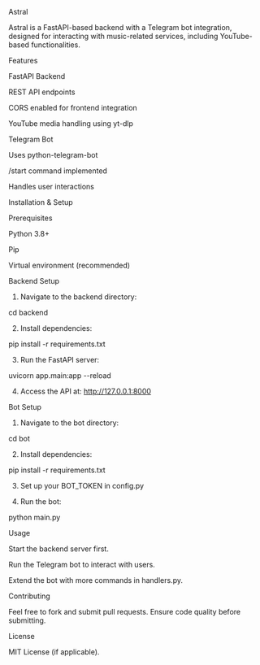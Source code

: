 Astral

Astral is a FastAPI-based backend with a Telegram bot integration, designed for interacting with music-related services, including YouTube-based functionalities.

Features

FastAPI Backend

REST API endpoints

CORS enabled for frontend integration

YouTube media handling using yt-dlp


Telegram Bot

Uses python-telegram-bot

/start command implemented

Handles user interactions



Installation & Setup

Prerequisites

Python 3.8+

Pip

Virtual environment (recommended)


Backend Setup

1. Navigate to the backend directory:

cd backend


2. Install dependencies:

pip install -r requirements.txt


3. Run the FastAPI server:

uvicorn app.main:app --reload


4. Access the API at: http://127.0.0.1:8000



Bot Setup

1. Navigate to the bot directory:

cd bot


2. Install dependencies:

pip install -r requirements.txt


3. Set up your BOT_TOKEN in config.py


4. Run the bot:

python main.py



Usage

Start the backend server first.

Run the Telegram bot to interact with users.

Extend the bot with more commands in handlers.py.


Contributing

Feel free to fork and submit pull requests. Ensure code quality before submitting.

License

MIT License (if applicable).
